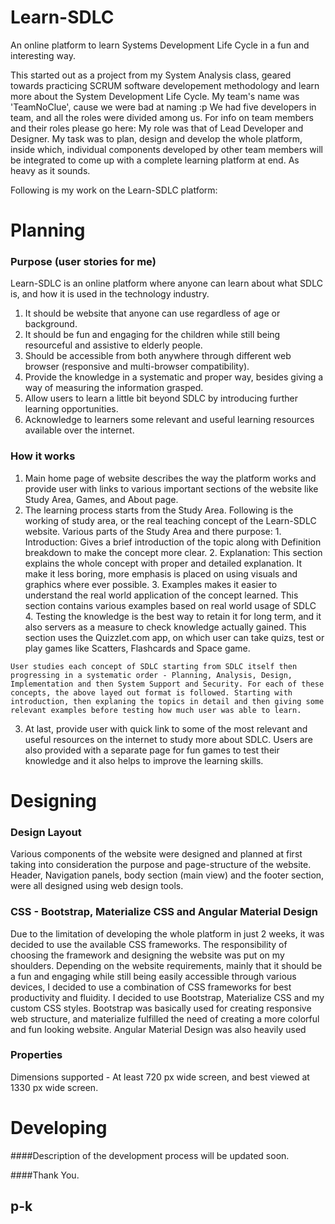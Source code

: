 # Learn-SDLC
An online platform to learn Systems Development Life Cycle in a fun and interesting way. 

This started out as a project from my System Analysis class, geared towards practicing SCRUM software developement methodology and learn more about the System Development Life Cycle. My team's name was 'TeamNoClue', cause we were bad at naming :p We had five developers in team, and all the roles were divided among us. For info on team members and their roles please go here: 
My role was that of Lead Developer and Designer. My task was to plan, design and develop the whole platform, inside which, individual components developed by other team members will be integrated to come up with a complete learning platform at end. As heavy as it sounds.

Following is my work on the Learn-SDLC platform:

# Planning

### Purpose (user stories for me)
Learn-SDLC is an online platform where anyone can learn about what SDLC is, and how it is used in the technology industry.
   1. It should be website that anyone can use regardless of age or background. 
   2. It should be fun and engaging for the children while still being resourceful and assistive to elderly people.
   3. Should be accessible from both anywhere through different web browser (responsive and multi-browser compatibility).
   4. Provide the knowledge in a systematic and proper way, besides giving a way of measuring the information grasped.
   5. Allow users to learn a little bit beyond SDLC by introducing further learning opportunities.
   6. Acknowledge to learners some relevant and useful learning resources available over the internet.

### How it works 
   1. Main home page of website describes the way the platform works and provide user with links to various important sections of the website like Study Area, Games, and About page.
   2. The learning process starts from the Study Area. Following is the working of study area, or the real teaching concept of the Learn-SDLC website. Various parts of the Study Area and there purpose:
     1. Introduction: Gives a brief introduction of the topic along with Definition breakdown to make the concept more clear.
     2. Explanation: This section explains the whole concept with proper and detailed explanation. It make it less boring, more emphasis is placed on using visuals and graphics where ever possible.
     3. Examples makes it easier to understand the real world application of the concept learned. This section contains various examples based on real world usage of SDLC
     4. Testing the knowledge is the best way to retain it for long term, and it also servers as a measure to check knowledge actually gained. This section uses the Quizzlet.com app, on which user can take quizs, test or play games like Scatters, Flashcards and Space game.
   
    User studies each concept of SDLC starting from SDLC itself then progressing in a systematic order - Planning, Analysis, Design, Implementation and then System Support and Security. For each of these concepts, the above layed out format is followed. Starting with introduction, then explaning the topics in detail and then giving some relevant examples before testing how much user was able to learn.
  3. At last, provide user with quick link to some of the most relevant and useful resources on the internet to study more about SDLC. Users are also provided with a separate page for fun games to test their knowledge and it also helps to improve the learning skills.

# Designing

### Design Layout
Various components of the website were designed and planned at first taking into consideration the purpose and page-structure of the website. Header, Navigation panels, body section (main view) and the footer section, were all designed using web design tools.

### CSS - Bootstrap, Materialize CSS and Angular Material Design
Due to the limitation of developing the whole platform in just 2 weeks, it was decided to use the available CSS frameworks. The responsibility of choosing the framework and designing the website was put on my shoulders. Depending on the website requirements, mainly that it should be a fun and engaging while still being easily accessible through various devices, I decided to use a combination of CSS frameworks for best productivity and fluidity. I decided to use Bootstrap, Materialize CSS and my custom CSS styles. Bootstrap was basically used for creating responsive web structure, and materialize fulfilled the need of creating a more colorful and fun looking website. Angular Material Design was also heavily used

### Properties
Dimensions supported - At least 720 px wide screen, and best viewed at 1330 px wide screen.

# Developing

####Description of the development process will be updated soon.

####Thank You.

## p-k
